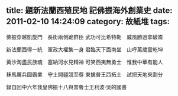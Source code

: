 title: 題新法蘭西殖民地 記佛振海外創業史
date: 2011-02-10 14:24:09
category: 故紙堆
tags:
---

佛振穿越凱旋門　長街兩側跪群臣
武功可比希特勒　威風勝過拿破崙

新法蘭西得一統　軍政大權集一身
君臨天下面南坐　山呼萬歲震乾坤

黃沙淘盡民族魂　塞納河水見精神
可笑西夷無勇士　惟我中華有能人

秣馬厲兵圖霸業　守土開疆競至尊
東擒普王西拓土　試把天地來劃分

錄自回中六年我皇佛振十八與普魯士王利波‧吳的國書
